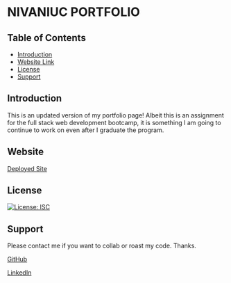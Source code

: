 # NIVANIUC PORTFOLIO
## Table of Contents
- [Introduction](#introduction)
- [Website Link](#website)
- [License](#license)
- [Support](#support)

## Introduction
This is an updated version of my portfolio page! Albeit this is an assignment for the full stack web development bootcamp, it is something I am going to continue to work on even after I graduate the program.

## Website
[Deployed Site](https://mtvs-pimp-my-folio.herokuapp.com/)

## License
[![License: ISC](https://img.shields.io/badge/License-ISC-blue.svg)](https://opensource.org/licenses/ISC)

## Support
Please contact me if you want to collab or roast my code. Thanks.

[GitHub](https://github.com/nivaniuc)

[LinkedIn](https://www.linkedin.com/in/nicholas-ivaniuc-7074321a1/)